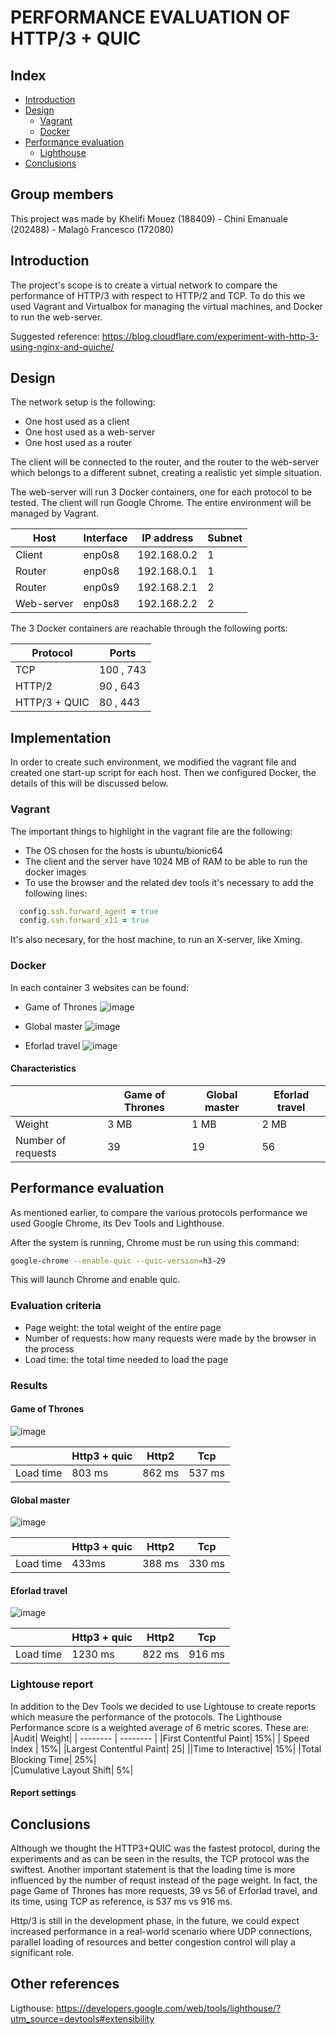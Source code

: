 # PERFORMANCE EVALUATION OF HTTP/3 + QUIC

## Index

* [Introduction](#introduction)
* [Design](#design)
  * [Vagrant](#vagrant)
  * [Docker](#docker)
* [Performance evaluation](#performance-Evaluation)
  * [Lighthouse](#lighthouse)
* [Conclusions](#conclusions)
&nbsp;

## Group members

This project was made by Khelifi Mouez (188409) - Chini Emanuale (202488) - Malagò Francesco (172080)

## Introduction

The project's scope is to create a virtual network to compare the performance of HTTP/3 with respect to HTTP/2 and TCP.
To do this we used Vagrant and Virtualbox for managing the virtual machines, and Docker to run the web-server.

Suggested reference: https://blog.cloudflare.com/experiment-with-http-3-using-nginx-and-quiche/

## Design

The network setup is the following:

* One host used as a client
* One host used as a web-server
* One host used as a router

The client will be connected to the router, and the router to the web-server which belongs to a different subnet, creating a realistic yet simple situation.

The web-server will run 3 Docker containers, one for each protocol to be tested.
The client will run Google Chrome.
The entire environment will be managed by Vagrant. 

| Host         | Interface     | IP address  | Subnet  |
| -------------| ------------- | ----------- | ------- |
| Client       | enp0s8        | 192.168.0.2 |    1    |
| Router       | enp0s8        | 192.168.0.1 |    1    |
| Router       | enp0s9        | 192.168.2.1 |    2    |
| Web-server   | enp0s8        | 192.168.2.2 |    2    |

The 3 Docker containers are reachable through the following ports:

| Protocol      | Ports         | 
| ------------- | ------------- |
| TCP           |   100 , 743   |
| HTTP/2        |   90  , 643   |
| HTTP/3 + QUIC |   80  , 443   |


## Implementation

In order to create such environment, we modified the vagrant file and created one start-up script for each host.
Then we configured Docker, the details of this will be discussed below.

### Vagrant

The important things to highlight in the vagrant file are the following:

- The OS chosen for the hosts is ubuntu/bionic64
- The client and the server have 1024 MB of RAM to be able to run the docker images
- To use the browser and the related dev tools it's necessary to add the following lines: 
```Ruby
  config.ssh.forward_agent = true
  config.ssh.forward_x11 = true
```
It's also necesary, for the host machine, to run an X-server, like Xming.

### Docker
In each container 3 websites can be found:
  - Game of Thrones 
![image](https://user-images.githubusercontent.com/74667849/115530108-c392c480-a293-11eb-9bc9-c8786cd0f609.png)

  - Global master 
 ![image](https://user-images.githubusercontent.com/74667849/115530015-af4ec780-a293-11eb-9766-d0246da6c9e1.png)

  - Eforlad travel
![image](https://user-images.githubusercontent.com/74667849/115530279-e91fce00-a293-11eb-90ca-0b12e5c6ec25.png)

#### Characteristics 
|                    | Game of Thrones  | Global master  | Eforlad travel  |
| ------------------ | ---------------- | -------------- | --------------- |
| Weight             | 3 MB             | 1 MB           | 2 MB            |
| Number of requests | 39               | 19             | 56              |

## Performance evaluation

As mentioned earlier, to compare the various protocols performance we used Google Chrome, its Dev Tools and Lighthouse.

After the system is running, Chrome must be run using this command:

```bash
google-chrome --enable-quic --quic-version=h3-29
```
This will launch Chrome and enable quic.


### Evaluation criteria

- Page weight: the total weight of the entire page
- Number of requests: how many requests were made by the browser in the process
- Load time: the total time needed to load the page

### Results



#### Game of Thrones
![image](https://user-images.githubusercontent.com/74667849/115529342-1e77ec00-a293-11eb-9046-afeaf2f1241a.png)

|                    | Http3 + quic | Http2    | Tcp   |
| ------------------ | -------- | -------- | -------- |
| Load time          |803 ms   | 862 ms   |   537 ms  |

#### Global master
![image](https://user-images.githubusercontent.com/74667849/115527790-aceb6e00-a291-11eb-8216-5e341bb605f9.png)

|                    | Http3 + quic     | Http2    |  Tcp    |
| ------------------ | -------- | -------- | -------- |
| Load time          |  433ms   | 388 ms   | 330 ms  |

#### Eforlad travel
![image](https://user-images.githubusercontent.com/74667849/115528908-bcb78200-a292-11eb-9b45-de089e86646f.png)

|                    |    Http3 + quic    | Http2    | Tcp    |
| ------------------ | -------- | -------- | -------- |
| Load time          | 1230 ms   | 822 ms   |  916 ms  |

### Lightouse report
In addition to the Dev Tools we decided to use Lightouse to create reports which measure the performance of the protocols. 
The Lighthouse Performance score is a  weighted average of 6 metric scores.
These are:
|Audit|	Weight|
| -------- | -------- |
|First Contentful Paint|	15%|
|  Speed Index	|  15%|
|Largest Contentful Paint|  	25|
||Time to Interactive|  	15%|
|Total Blocking Time|  	25%|  
|Cumulative Layout Shift|  	5%|  

#### Report settings

## Conclusions
Although we thought the HTTP3+QUIC was the fastest protocol, during the experiments and as can be seen in the results, the TCP protocol was the swiftest.
Another important statement is that the loading time is more influenced by the number of requst instead of the page weight. In fact, the page Game of Thrones has more requests, 39 vs 56 of Erforlad travel, and its time, using TCP as reference, is 537 ms vs 916 ms.

Http/3 is still in the development phase, in the future, we could expect increased performance in a real-world scenario where UDP connections, parallel loading of resources and better congestion control will play a significant role.

## Other references
Ligthouse: https://developers.google.com/web/tools/lighthouse/?utm_source=devtools#extensibility 
